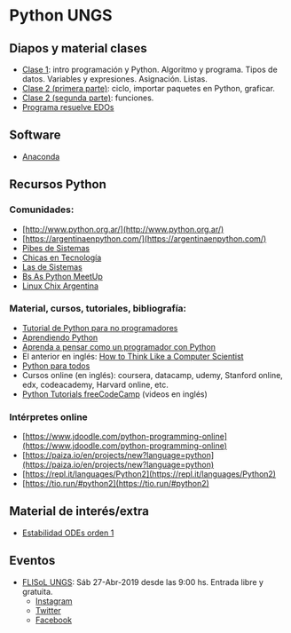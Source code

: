 # Python UNGS


## Diapos y material clases

- [Clase 1](https://github.com/sebasped/pythonungs/blob/master/pythonClase1.pdf): intro programación y Python. Algoritmo y programa. Tipos de datos. Variables y expresiones. Asignación. Listas.
- [Clase 2 (primera parte)](https://github.com/sebasped/pythonungs/blob/master/pythonClase2.pdf): ciclo, importar paquetes en Python, graficar.
- [Clase 2 (segunda parte)](https://github.com/sebasped/pythonungs/blob/master/pythonClase2parte2.pdf): funciones.
- [Programa resuelve EDOs](https://github.com/sebasped/pythonungs/blob/masterresuelveEcDif.py)


## Software

- [Anaconda](https://www.anaconda.com/distribution/#download-section)


## Recursos Python
### Comunidades:
- [http://www.python.org.ar/](http://www.python.org.ar/)
- [https://argentinaenpython.com/](https://argentinaenpython.com/)
- [Pibes de Sistemas](https://twitter.com/pibesdesistemas)
- [Chicas en Tecnología](https://www.chicasentecnologia.org/)
- [Las de Sistemas](https://twitter.com/lasdesistemas)
- [Bs As Python MeetUp](https://www.meetup.com/Buenos-Aires-Python-Meetup/)
- [Linux Chix Argentina](https://twitter.com/linuxchixar)

### Material, cursos, tutoriales, bibliografía:
- [Tutorial de Python para no programadores](http://jjc.freeshell.org/easytut/easytut_es/easytut.html)
- [Aprendiendo Python](http://www.python.org.ar/wiki/AprendiendoPython)
- [Aprenda a pensar como un programador con Python](https://argentinaenpython.com/quiero-aprender-python/aprenda-a-pensar-como-un-programador-con-python.pdf)
- El anterior en inglés: [How to Think Like a Computer Scientist](http://openbookproject.net/thinkcs/python/english2e/)
- [Python para todos](https://launchpadlibrarian.net/18980633/Python%20para%20todos.pdf)
- Cursos online (en inglés): coursera, datacamp, udemy, Stanford online, edx, codeacademy, Harvard online, etc.
- [Python Tutorials freeCodeCamp](https://www.youtube.com/playlist?list=PLWKjhJtqVAbnqBxcdjVGgT3uVR10bzTEB) (videos en inglés)

### Intérpretes online
- [https://www.jdoodle.com/python-programming-online](https://www.jdoodle.com/python-programming-online)
- [https://paiza.io/en/projects/new?language=python](https://paiza.io/en/projects/new?language=python)
- [https://repl.it/languages/Python2](https://repl.it/languages/Python2)
- [https://tio.run/#python2](https://tio.run/#python2)
	

## Material de interés/extra
- [Estabilidad ODEs orden 1](https://github.com/sebasped/pythonungs/blob/master/edosOrden1Estabilidad.pdf)

## Eventos
- [FLISoL UNGS](https://eventol.flisol.org.ar/events/malvinas-argentinas/): Sáb 27-Abr-2019 desde las 9:00 hs. Entrada libre y gratuita.
	- [Instagram](https://www.instagram.com/flisolungs/)
	- [Twitter](https://www.twitter.com/flisol_ungs)
	- [Facebook](https://www.facebook.com/groups/guffslug/)

